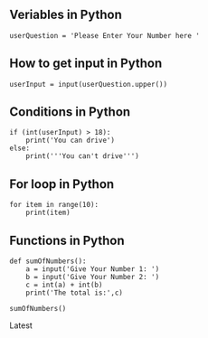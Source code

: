 ## Veriables in Python
```
userQuestion = 'Please Enter Your Number here '
```

## How to get input in Python
```
userInput = input(userQuestion.upper())
```

## Conditions in Python
```
if (int(userInput) > 18):
    print('You can drive')
else:
    print('''You can't drive''')
```

## For loop in Python
```
for item in range(10):
    print(item)       
```

## Functions in Python
```
def sumOfNumbers():
    a = input('Give Your Number 1: ')
    b = input('Give Your Number 2: ')
    c = int(a) + int(b)
    print('The total is:',c)

sumOfNumbers()
```
Latest
